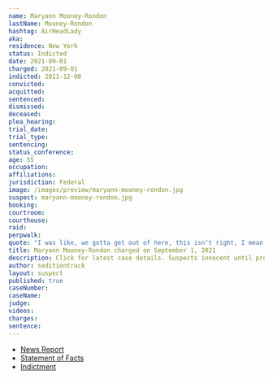 ```yaml
---
name: Maryann Mooney-Rondon
lastName: Mooney-Rondon
hashtag: AirHeadLady
aka:
residence: New York
status: Indicted
date: 2021-09-01
charged: 2021-09-01
indicted: 2021-12-08
convicted:
acquitted:
sentenced:
dismissed:
deceased:
plea_hearing:
trial_date:
trial_type:
sentencing:
status_conference:
age: 55
occupation:
affiliations:
jurisdiction: Federal
image: /images/preview/maryann-mooney-rondon.jpg
suspect: maryann-mooney-rondon.jpg
booking:
courtroom:
courthouse:
raid:
perpwalk:
quote: "I was like, we gotta get out of here, this isn’t right, I mean he scared the crap out of me."
title: Maryann Mooney-Rondon charged on September 1, 2021
description: Click for latest case details. Suspects innocent until proven guilty.
author: seditiontrack
layout: suspect
published: true
caseNumber: 
caseName:
judge:
videos:
charges:
sentence:
---
```

- [News Report](https://www.wwnytv.com/2021/10/01/watertown-man-his-mother-facing-federal-charges-jan-6th-capitol-riot/)
- [Statement of Facts](https://extremism.gwu.edu/sites/g/files/zaxdzs2191/f/Maryann%20Mooney-Rondon%20and%20Rafael%20Rondon%20Statement%20of%20Facts.pdf)
- [Indictment](https://extremism.gwu.edu/sites/g/files/zaxdzs2191/f/Maryann%20Mooney-Rondon%20and%20Rafael%20Rondon%20Indictment.pdf)
